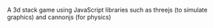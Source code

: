 A 3d stack game using JavaScript libraries such as threejs (to simulate graphics) and cannonjs (for physics)
